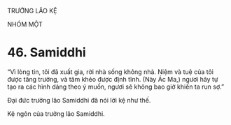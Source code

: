 TRƯỞNG LÃO KỆ

NHÓM MỘT

# 46. Samiddhi

“Vì lòng tin, tôi đã xuất gia, rời nhà sống không nhà. Niệm và tuệ của tôi được tăng trưởng, và tâm khéo được định tĩnh. (Này Ác Ma,) ngươi hãy tự tạo ra các hình dáng theo ý muốn, ngươi sẽ không bao giờ khiến ta run sợ.”

Đại đức trưởng lão Samiddhi đã nói lời kệ như thế.

Kệ ngôn của trưởng lão Samiddhi.
